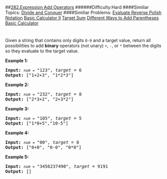 ##[282.Expression Add Operators](https://leetcode.com/problems/expression-add-operators/description/ "282.Expression Add Operators")
######Difficulty:Hard
####Similiar Topics:
  [Divide and Conquer](https://leetcode.com//tag/divide-and-conquer)
####Similiar Problems:
  [Evaluate Reverse Polish Notation](https://leetcode.com//problems/evaluate-reverse-polish-notation)  [Basic Calculator II](https://leetcode.com//problems/basic-calculator-ii)  [Target Sum](https://leetcode.com//problems/target-sum)  [Different Ways to Add Parentheses](https://leetcode.com//problems/different-ways-to-add-parentheses)  [Basic Calculator](https://leetcode.com//problems/basic-calculator)
<div class="question-description__3U1T" style="padding-top: 10px;"><div><p>Given a string that contains only digits <code>0-9</code> and a target value, return all possibilities to add <b>binary</b> operators (not unary) <code>+</code>, <code>-</code>, or <code>*</code> between the digits so they evaluate to the target value.</p>

<p><b>Example 1:</b></p>

<pre><b>Input:</b> <code><em>num</em> = </code>"123", <em>target</em> = 6
<b>Output: </b>["1+2+3", "1*2*3"] 
</pre>

<p><b>Example 2:</b></p>

<pre><b>Input:</b> <code><em>num</em> = </code>"232", <em>target</em> = 8
<b>Output: </b>["2*3+2", "2+3*2"]</pre>

<p><b>Example 3:</b></p>

<pre><b>Input:</b> <code><em>num</em> = </code>"105", <em>target</em> = 5
<b>Output: </b>["1*0+5","10-5"]</pre>

<p><b>Example 4:</b></p>

<pre><b>Input:</b> <code><em>num</em> = </code>"00", <em>target</em> = 0
<b>Output: </b>["0+0", "0-0", "0*0"]
</pre>

<p><b>Example 5:</b></p>

<pre><b>Input:</b> <code><em>num</em> = </code>"3456237490", <em>target</em> = 9191
<b>Output: </b>[]
</pre>
</div></div><div> </div><div> </div><div> </div><div> </div><div> </div><div> </div><div> </div><div> </div><div> </div><div> </div><div> </div><div> </div><div> </div><div> </div><div> </div><div> </div><div> </div><div> </div><div> </div><div> </div><div> </div><div> </div><div> </div><div> </div><div> </div><div> </div><div> </div><div> </div><div> </div><div> </div><div> </div><div> </div><div> </div><div> </div><div> </div><div> </div><div> </div><div> </div><div> </div><div> </div><div> </div><div> </div><div> </div><div> </div><div> </div><div> </div><div> </div><div> </div><div> </div><div> </div><div> </div><div> </div><div> </div><div> </div><div> </div><div> </div><div> </div><div> </div><div> </div><div> </div><div> </div><div> </div><div> </div><div> </div><div> </div><div> </div><div> </div><div> </div><div> </div><div> </div><div> </div><div> </div><div> </div><div> </div><div> </div><div> </div><div> </div><div> </div><div> </div><div> </div><div> </div><div> </div><div> </div><div> </div><div> </div><div> </div><div> </div><div> </div><div> </div><div> </div><div> </div><div> </div><div> </div><div> </div><div> </div><div> </div><div> </div><div> </div><div> </div><div> </div><div> </div><div> </div><div> </div><div> </div><div> </div><div> </div><div> </div><div> </div><div> </div><div> </div><div> </div><div> </div>
